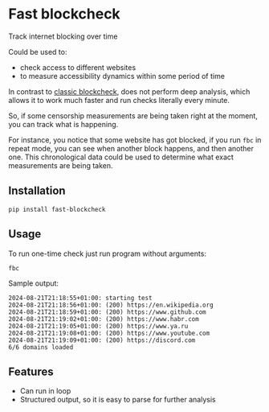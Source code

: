 # Fast blockcheck
Track internet blocking over time

Could be used to: 
- check access to different websites
- to measure accessibility dynamics within some period of time

In contrast to [classic blockcheck](https://github.com/ValdikSS/blockcheck),
does not perform deep analysis, which allows it to work much faster and run
checks literally every minute.

So, if some censorship measurements are being taken right
at the moment, you can track what is happening.

For instance, you notice that some website has got blocked, if you run `fbc`
in repeat mode, you can see when another block happens, and then another one.
This chronological data could be used to determine what exact measurements
are being taken.

## Installation
```shell
pip install fast-blockcheck
```
## Usage
To run one-time check just run program without arguments:
```shell
fbc
```
Sample output:
```text
2024-08-21T21:18:55+01:00: starting test
2024-08-21T21:18:56+01:00: (200) https://en.wikipedia.org
2024-08-21T21:18:59+01:00: (200) https://www.github.com
2024-08-21T21:19:02+01:00: (200) https://www.habr.com
2024-08-21T21:19:05+01:00: (200) https://www.ya.ru
2024-08-21T21:19:08+01:00: (200) https://www.youtube.com
2024-08-21T21:19:09+01:00: (200) https://discord.com
6/6 domains loaded
```

## Features
- Can run in loop
- Structured output, so it is easy to parse for further analysis
